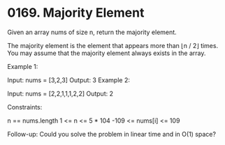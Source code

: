 # 0169. Majority Element

Given an array nums of size n, return the majority element.

The majority element is the element that appears more than ⌊n / 2⌋ times. You may assume that the majority element always exists in the array.

Example 1:

Input: nums = [3,2,3]
Output: 3
Example 2:

Input: nums = [2,2,1,1,1,2,2]
Output: 2
 
Constraints:

n == nums.length
1 <= n <= 5 * 104
-109 <= nums[i] <= 109

Follow-up: Could you solve the problem in linear time and in O(1) space?